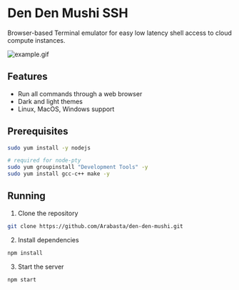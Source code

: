 # Den Den Mushi SSH
Browser-based Terminal emulator for easy low latency shell access to cloud compute instances.

![example.gif](assets/example.gif)

## Features
- Run all commands through a web browser
- Dark and light themes
- Linux, MacOS, Windows support

## Prerequisites

```bash
sudo yum install -y nodejs

# required for node-pty
sudo yum groupinstall "Development Tools" -y
sudo yum install gcc-c++ make -y
```

## Running

1. Clone the repository
```bash
git clone https://github.com/Arabasta/den-den-mushi.git
```

2. Install dependencies
```bash
npm install
```

3. Start the server
```bash
npm start
```